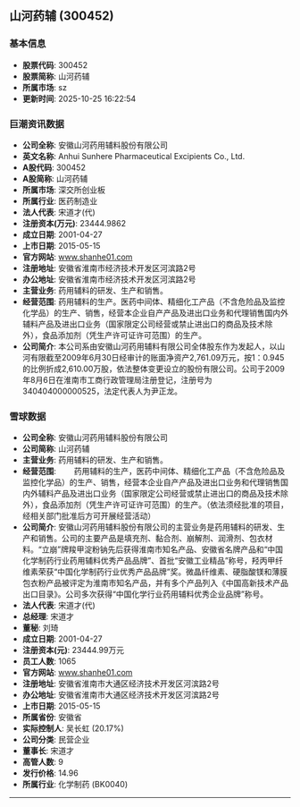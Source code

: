 ## 山河药辅 (300452)

### 基本信息

- **股票代码**: 300452
- **股票简称**: 山河药辅
- **所属市场**: sz
- **更新时间**: 2025-10-25 16:22:54

### 巨潮资讯数据

- **公司全称**: 安徽山河药用辅料股份有限公司
- **英文名称**: Anhui Sunhere Pharmaceutical Excipients Co., Ltd.
- **A股代码**: 300452
- **A股简称**: 山河药辅
- **所属市场**: 深交所创业板
- **所属行业**: 医药制造业
- **法人代表**: 宋道才(代)
- **注册资本(万元)**: 23444.9862
- **成立日期**: 2001-04-27
- **上市日期**: 2015-05-15
- **官方网站**: www.shanhe01.com
- **注册地址**: 安徽省淮南市经济技术开发区河滨路2号
- **办公地址**: 安徽省淮南市经济技术开发区河滨路2号
- **主营业务**: 药用辅料的研发、生产和销售。
- **经营范围**: 药用辅料的生产。医药中间体、精细化工产品（不含危险品及监控化学品）的生产、销售，经营本企业自产产品及进出口业务和代理销售国内外辅料产品及进出口业务（国家限定公司经营或禁止进出口的商品及技术除外），食品添加剂（凭生产许可证许可范围）的生产。
- **公司简介**: 本公司系由安徽山河药用辅料有限公司全体股东作为发起人，以山河有限截至2009年6月30日经审计的账面净资产2,761.09万元，按1：0.945的比例折成2,610.00万股，依法整体变更设立的股份有限公司。公司于2009年8月6日在淮南市工商行政管理局注册登记，注册号为340404000000525，法定代表人为尹正龙。

### 雪球数据

- **公司全称**: 安徽山河药用辅料股份有限公司
- **公司简称**: 山河药辅
- **主营业务**: 药用辅料的研发、生产和销售。
- **经营范围**: 　　药用辅料的生产，医药中间体、精细化工产品（不含危险品及监控化学品）的生产、销售，经营本企业自产产品及进出口业务和代理销售国内外辅料产品及进出口业务（国家限定公司经营或禁止进出口的商品及技术除外），食品添加剂（凭生产许可证许可范围）的生产。（依法须经批准的项目，经相关部门批准后方可开展经营活动）
- **公司简介**: 安徽山河药用辅料股份有限公司的主营业务是药用辅料的研发、生产和销售。公司的主要产品是填充剂、黏合剂、崩解剂、润滑剂、包衣材料。“立崩”牌羧甲淀粉钠先后获得淮南市知名产品、安徽省名牌产品和“中国化学制药行业药用辅料优秀产品品牌”、首批“安徽工业精品”称号，羟丙甲纤维素荣获“中国化学制药行业优秀产品品牌”奖。微晶纤维素、硬脂酸镁和薄膜包衣粉产品被评定为淮南市知名产品，并有多个产品列入《中国高新技术产品出口目录》。公司多次获得“中国化学行业药用辅料优秀企业品牌”称号。
- **法人代表**: 宋道才(代)
- **总经理**: 宋道才
- **董秘**: 刘琦
- **成立日期**: 2001-04-27
- **注册资本(元)**: 23444.99万元
- **员工人数**: 1065
- **官方网站**: www.shanhe01.com
- **注册地址**: 安徽省淮南市大通区经济技术开发区河滨路2号
- **办公地址**: 安徽省淮南市大通区经济技术开发区河滨路2号
- **上市日期**: 2015-05-15
- **所属省份**: 安徽省
- **实际控制人**: 吴长虹 (20.17%)
- **公司分类**: 民营企业
- **董事长**: 宋道才
- **高管人数**: 9
- **发行价格**: 14.96
- **所属行业**: 化学制药 (BK0040)

---